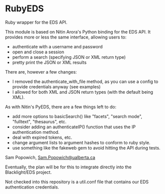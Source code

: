 RubyEDS
=======

Ruby wrapper for the EDS API.

This module is based on Nitin Arora's Python binding for the EDS API.
It provides more or less the same interface, allowing users to:
 - authenticate with a username and password
 - open and close a session
 - perform a search (specifying JSON or XML return type)
 - pretty print the JSON or XML results

There are, however a few changes:
 - I removed the authenticate_with_file method, as you can use a config to provide credentials anyway (see examples)
  - I allowed for both XML and JSON return types (with the default being XML).

As with Nitin's PyEDS, there are a few things left to do:
 - add more options to basicSearch() like "facets", "search mode", "fulltext", "thesaurus", etc.
 - consider adding an authenticateIP() function that uses the IP authentication method.
 - deal with expired tokens, etc.
 - change argument lists to argument hashes to conform to ruby style.
 - use something like the fakeweb gem to avoid hitting the API during tests.

Sam Popowich, Sam.Popowich@ualberta.ca

Eventually, the plan will be for this to integrate directly into the Blacklight/EDS project.

Not checked into this repository is a util.conf file that contains our EDS authentication credentials.
